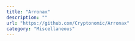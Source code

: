 ```yaml
---
title: "Arronax"
description: ""
url: "https://github.com/Cryptonomic/Arronax"
category: "Miscellaneous"
---
```

